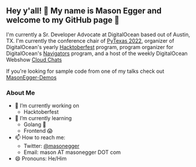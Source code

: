 ## Hey y'all! 🤠 My name is Mason Egger and welcome to my GitHub page 👋

I'm currently a Sr. Developer Advocate at DigitalOcean based out of Austin, TX. 
I'm currently the conference chair of [PyTexas 2022](https://pytexas.org), 
organizer of DigitalOcean's yearly [Hacktoberfest](https://hacktoberfest.digitalocean.com/) 
program, program organizer for DigitalOcean's [Navigators](https://do.co/navigators) program,
and a host of the weekly DigitalOcean Webshow [Cloud Chats](https://do.co/cloudchats)

If you're looking for sample code from one of my talks check out 
[MasonEgger-Demos](https://github.com/MasonEgger-Demos)

### About Me

* 🔭 I’m currently working on
    * Hacktoberfest 
* 🌱 I’m currently learning
    * Golang 🤘
    * Frontend 😱
* 📫 How to reach me:
    * Twitter: [@masonegger](https://twitter.com/masonegger)
    * Email: mason AT masonegger DOT com
* 😄 Pronouns: He/Him
